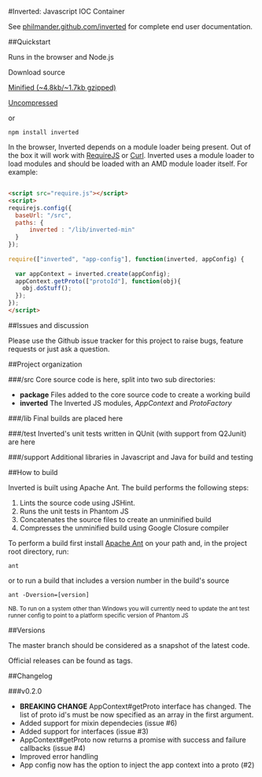 #Inverted: Javascript IOC Container

See [philmander.github.com/inverted](http://philmander.github.com/inverted/) for complete end user documentation.

##Quickstart

Runs in the browser and Node.js

Download source

[Minified (~4.8kb/~1.7kb gzipped)](https://raw.github.com/philmander/inverted/master/lib/inverted-min.js)

[Uncompressed](https://raw.github.com/philmander/inverted/master/lib/inverted.js)

or

```
npm install inverted
```

In the browser, Inverted depends on a module loader being present. Out of the box it will work with 
[RequireJS](http://requirejs.org) or [Curl](https://github.com/cujojs/curl). Inverted uses
a module loader to load modules and should be loaded with an AMD module loader itself. For example:

```html

<script src="require.js"></script>
<script>
requirejs.config({
  baseUrl: "/src",
  paths: {
      inverted : "/lib/inverted-min"
  }
});
  
require(["inverted", "app-config"], function(inverted, appConfig) {
  
  var appContext = inverted.create(appConfig);
  appContext.getProto(["protoId"], function(obj){
    obj.doStuff();
  });
});
</script>


```

##Issues and discussion

Please use the Github issue tracker for this project to raise bugs, feature requests or just ask a question.

##Project organization

###/src
Core source code is here, split into two sub directories:

* __package__ Files added to the core source code to create a working build
* __inverted__ The Inverted JS modules, _AppContext_ and _ProtoFactory_

###/lib 
Final builds are placed here

###/test
Inverted's unit tests written in QUnit (with support from Q2Junit) are here

###/support
Additional libraries in Javascript and Java for build and testing

##How to build

Inverted is built using Apache Ant. The build performs the following steps:

1. Lints the source code using JSHint.
2. Runs the unit tests in Phantom JS
3. Concatenates the source files to create an unminified build
4. Compresses the unminified build using Google Closure compiler 

To perform a build first install [Apache Ant](http://ant.apache.org/bindownload.cgi) on your path and, in the project root directory, run:

```
ant
```

or to run a build that includes a version number in the build's source 

```
ant -Dversion=[version]
```

<small>NB. To run on a system other than Windows you will currently need to update the ant test runner config to point 
to a platform specific version of Phantom JS</small>

##Versions

The master branch should be considered as a snapshot of the latest code.

Official releases can be found as tags.

##Changelog

###v0.2.0
* __BREAKING CHANGE__ AppContext#getProto interface has changed. The list of proto id's must be now specified as an array in the first argument. 
* Added support for mixin dependecies (issue #6)
* Added support for interfaces (issue #3)
* AppContext#getProto now returns a promise with success and failure callbacks (issue #4)
* Improved error handling
* App config now has the option to inject the app context into a proto (#2)

